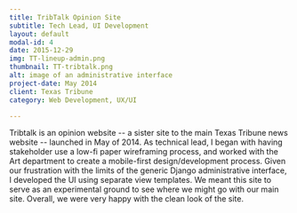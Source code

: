 ```yaml
---
title: TribTalk Opinion Site
subtitle: Tech Lead, UI Development
layout: default
modal-id: 4
date: 2015-12-29
img: TT-lineup-admin.png
thumbnail: TT-tribtalk.png
alt: image of an administrative interface
project-date: May 2014
client: Texas Tribune
category: Web Development, UX/UI

---
```


Tribtalk is an opinion website -- a sister site to the main Texas Tribune news website -- launched in May of 2014. As technical lead, I began with having stakeholder use a low-fi paper wireframing process, and worked with the Art department to create a mobile-first design/development process. Given our frustration with the limits of the generic Django administrative interface, I developed the UI using separate view templates. We meant this site to serve as an experimental ground to see where we might go with our main site. Overall, we were very happy with the clean look of the site.

